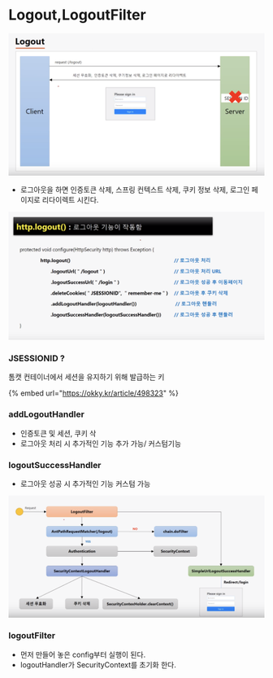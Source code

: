 # Logout,LogoutFilter

![](../../../../.gitbook/assets/2020-09-20-4.13.22.png)

* 로그아웃을 하면 인증토큰 삭제, 스프링 컨텍스트 삭제, 쿠키 정보 삭제, 로그인 페이지로 리다이렉트 시킨다.

![](../../../../.gitbook/assets/2020-09-20-4.15.17.png)

### JSESSIONID ? 

톰캣 컨테이너에서 세션을 유지하기 위해 발급하는 키

{% embed url="https://okky.kr/article/498323" %}

### addLogoutHandler 

* 인증토큰 및 세션, 쿠키 삭
* 로그아웃 처리 시 추가적인 기능 추가 가능/ 커스텀기능

### logoutSuccessHandler 

* 로그아웃 성공 시 추가적인 기능 커스텀 가능

![](../../../../.gitbook/assets/2020-09-20-4.52.22.png)

### logoutFilter

* 먼저 만들어 놓은 config부터 실행이 된다.
* logoutHandler가 SecurityContext를 초기화 한다.







